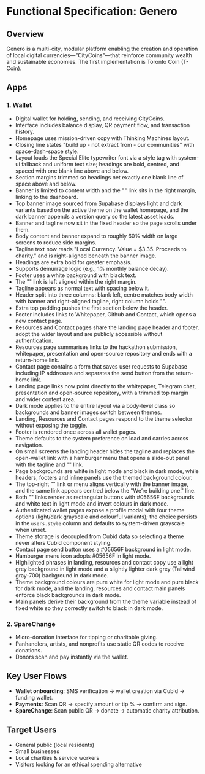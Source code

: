 # Functional Specification: Genero

## Overview

Genero is a multi-city, modular platform enabling the creation and operation of local digital currencies—"CityCoins"—that reinforce community wealth and sustainable economies. The first implementation is Toronto Coin (T-Coin).

## Apps

### 1. Wallet

- Digital wallet for holding, sending, and receiving CityCoins.
- Interface includes balance display, QR payment flow, and transaction history.
- Homepage uses mission-driven copy with Thinking Machines layout.
- Closing line states "build up - not extract from - our communities" with space-dash-space style.
- Layout loads the Special Elite typewriter font via a style tag with system-ui fallback and uniform text size; headings are bold, centred, and spaced with one blank line above and below.
- Section margins trimmed so headings net exactly one blank line of space above and below.
- Banner is limited to content width and the "<open my wallet>" link sits in the right margin, linking to the dashboard.
- Top banner image sourced from Supabase displays light and dark variants based on the active theme on the wallet homepage, and the dark banner appends a version query so the latest asset loads.
- Banner and tagline now sit in the fixed header so the page scrolls under them.
- Body content and banner expand to roughly 60% width on large screens to reduce side margins.
- Tagline text now reads "Local Currency. Value = $3.35. Proceeds to charity." and is right-aligned beneath the banner image.
- Headings are extra bold for greater emphasis.
- Supports demurrage logic (e.g., 1% monthly balance decay).
- Footer uses a white background with black text.
- The "<open my wallet>" link is left aligned within the right margin.
- Tagline appears as normal text with spacing below it.
- Header split into three columns: blank left, centre matches body width with banner and right-aligned tagline, right column holds "<open my wallet>".
- Extra top padding pushes the first section below the header.
- Footer includes links to Whitepaper, Github and Contact, which opens a new contact page.
- Resources and Contact pages share the landing page header and footer, adopt the wider layout and are publicly accessible without authentication.
- Resources page summarises links to the hackathon submission, whitepaper, presentation and open-source repository and ends with a return-home link.
- Contact page contains a form that saves user requests to Supabase including IP addresses and separates the send button from the return-home link.
- Landing page links now point directly to the whitepaper, Telegram chat, presentation and open-source repository, with a trimmed top margin and wider content area.
- Dark mode applies to the entire layout via a body-level class so backgrounds and banner images switch between themes.
- Landing, Resources and Contact pages respond to the theme selector without exposing the toggle.
- Footer is rendered once across all wallet pages.
- Theme defaults to the system preference on load and carries across navigation.
- On small screens the landing header hides the tagline and replaces the open-wallet link with a hamburger menu that opens a slide-out panel with the tagline and "<open my wallet>" link.
- Page backgrounds are white in light mode and black in dark mode, while headers, footers and inline panels use the themed background colour.
- The top-right "<open my wallet>" link or menu aligns vertically with the banner image, and the same link appears centred below the "We’re building one." line.
- Both "<open my wallet>" links render as rectangular buttons with #05656F backgrounds and white text in light mode and invert colours in dark mode.
- Authenticated wallet pages expose a profile modal with four theme options (light/dark grayscale and colourful variants); the choice persists in the `users.style` column and defaults to system-driven grayscale when unset.
- Theme storage is decoupled from Cubid data so selecting a theme never alters Cubid component styling.
- Contact page send button uses a #05656F background in light mode.
- Hamburger menu icon adopts #05656F in light mode.
- Highlighted phrases in landing, resources and contact copy use a light grey background in light mode and a slightly lighter dark grey (Tailwind gray-700) background in dark mode.
- Theme background colours are pure white for light mode and pure black for dark mode, and the landing, resources and contact main panels enforce black backgrounds in dark mode.
- Main panels derive their background from the theme variable instead of fixed white so they correctly switch to black in dark mode.

### 2. SpareChange

- Micro-donation interface for tipping or charitable giving.
- Panhandlers, artists, and nonprofits use static QR codes to receive donations.
- Donors scan and pay instantly via the wallet.

## Key User Flows

- **Wallet onboarding**: SMS verification → wallet creation via Cubid → funding wallet.
- **Payments**: Scan QR → specify amount or tip % → confirm and sign.
- **SpareChange**: Scan public QR → donate → automatic charity attribution.

## Target Users

- General public (local residents)
- Small businesses
- Local charities & service workers
- Visitors looking for an ethical spending alternative

